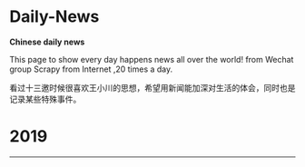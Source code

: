 # Daily-News
**Chinese daily news**

This page to show every day happens news all over the world! 
from Wechat group Scrapy from Internet ,20 times a day.

看过十三邀时候很喜欢王小川的思想，希望用新闻能加深对生活的体会，同时也是记录某些特殊事件。

# 2019

------------------------------------------------------------------




